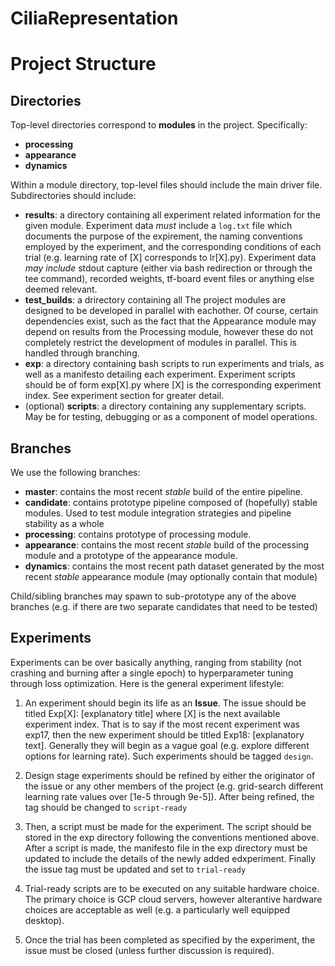 # CiliaRepresentation

# Project Structure

## Directories
Top-level directories correspond to **modules** in the project. Specifically:

- **processing**
- **appearance**
- **dynamics**

Within a module directory, top-level files should include the main driver file. Subdirectories should include:

- **results**: a directory containing all experiment related information for the given module. Experiment data *must* include a `log.txt` file which documents the purpose of the expirement, the naming conventions employed by the experiment, and the corresponding conditions of each trial (e.g. learning rate of \[X] corresponds to lr\[X].py). Experiment data *may include* stdout capture (either via bash redirection or through the tee command), recorded weights, tf-board event files or anything else deemed relevant.
- **test_builds**: a drirectory containing all 
The project modules are designed to be developed in parallel with eachother. Of course, certain dependencies exist, such as the fact that the Appearance module may depend on results from the Processing module, however these do not completely restrict the development of modules in parallel. This is handled through branching. 
- **exp**: a directory containing bash scripts to run experiments and trials, as well as a manifesto detailing each experiment. Experiment scripts should be of form exp\[X].py where \[X] is the corresponding experiment index. See experiment section for greater detail.
- (optional) **scripts**: a directory containing any supplementary scripts. May be for testing, debugging or as a component of model operations.

## Branches
We use the following branches:

- **master**: contains the most recent *stable* build of the entire pipeline. 
- **candidate**: contains prototype pipeline composed of (hopefully) stable modules. Used to test module integration strategies and pipeline stability as a whole
- **processing**: contains prototype of processing module.
- **appearance**: contains the most recent *stable* build of the processing module and a prototype of the appearance module.
- **dynamics**: contains the most recent path dataset generated by the most recent *stable* appearance module (may optionally contain that module)

Child/sibling branches may spawn to sub-prototype any of the above branches (e.g. if there are two separate candidates that need to be tested)

## Experiments
Experiments can be over basically anything, ranging from stability (not crashing and burning after a single epoch) to hyperparameter tuning through loss optimization. Here is the general experiment lifestyle:

1. An experiment should begin its life as an **Issue**. The issue should be titled Exp\[X]: \[explanatory title] where \[X] is the next available experiment index. That is to say if the most recent experiment was exp17, then the new experiment should be titled Exp18: \[explanatory text]. Generally they will begin as a vague goal (e.g. explore different options for learning rate). Such experiments should be tagged `design`.

2. Design stage experiments should be refined by either the originator of the issue or any other members of the project (e.g. grid-search different learning rate values over \[1e-5 through 9e-5]). After being refined, the tag should be changed to `script-ready`

3. Then, a script must be made for the experiment. The script should be stored in the exp directory following the conventions mentioned above. After a script is made, the manifesto file in the exp directory must be updated to include the details of the newly added edxperiment. Finally the issue tag must be updated and set to `trial-ready`

4. Trial-ready scripts are to be executed on any suitable hardware choice. The primary choice is GCP cloud servers, however alterantive hardware choices are acceptable as well (e.g. a particularly well equipped desktop).

5. Once the trial has been completed as specified by the experiment, the issue must be closed (unless further discussion is required).
